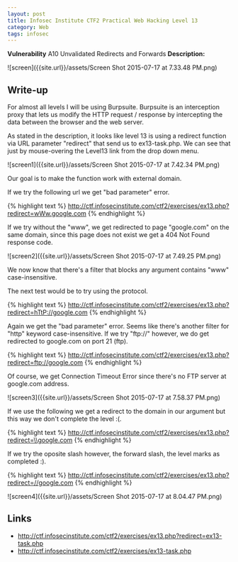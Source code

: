 ```yaml
---
layout: post
title: Infosec Institute CTF2 Practical Web Hacking Level 13
category: Web
tags: infosec
---
```


**Vulnerability** A10 Unvalidated Redirects and Forwards
**Description:**

![screen]({{site.url}}/assets/Screen Shot 2015-07-17 at 7.33.48 PM.png)

## Write-up

For almost all levels I will be using Burpsuite. Burpsuite is an interception proxy that lets us modify the HTTP request
 / response by intercepting the data between the browser and the web server.
 
As stated in the description, it looks like level 13 is using a redirect function via URL parameter "redirect"
that send us to ex13-task.php. We can see that just by mouse-overing the Level13 link from the drop down menu.

![screen1]({{site.url}}/assets/Screen Shot 2015-07-17 at 7.42.34 PM.png)

Our goal is to make the function work with external domain.

If we try the following url we get "bad parameter" error.

{% highlight text %}
http://ctf.infosecinstitute.com/ctf2/exercises/ex13.php?redirect=wWw.google.com
{% endhighlight %}

If we try without the "www", we get redirected to page "google.com" on the same domain, since this page does not exist
we get a 404 Not Found response code.

![screen2]({{site.url}}/assets/Screen Shot 2015-07-17 at 7.49.25 PM.png)

We now know that there's a filter that blocks any argument contains "www" case-insensitive.

The next test would be to try using the protocol.

{% highlight text %}
http://ctf.infosecinstitute.com/ctf2/exercises/ex13.php?redirect=hTtP://google.com
{% endhighlight %}

Again we get the "bad parameter" error. Seems like there's another filter for "http" keyword case-insensitive.
If we try "ftp://" however, we do get redirected to google.com on port 21 (ftp).

{% highlight text %}
http://ctf.infosecinstitute.com/ctf2/exercises/ex13.php?redirect=ftp://google.com
{% endhighlight %}

Of course, we get Connection Timeout Error since there's no FTP server at google.com address.

![screen3]({{site.url}}/assets/Screen Shot 2015-07-17 at 7.58.37 PM.png)

If we use the following we get a redirect to the domain in our argument but this way we don't complete the level :(.

{% highlight text %}
http://ctf.infosecinstitute.com/ctf2/exercises/ex13.php?redirect=\\google.com
{% endhighlight %}

If we try the oposite slash however, the forward slash, the level marks as completed :).

{% highlight text %}
http://ctf.infosecinstitute.com/ctf2/exercises/ex13.php?redirect=//google.com
{% endhighlight %}

![screen4]({{site.url}}/assets/Screen Shot 2015-07-17 at 8.04.47 PM.png)

## Links

* <http://ctf.infosecinstitute.com/ctf2/exercises/ex13.php?redirect=ex13-task.php>
* <http://ctf.infosecinstitute.com/ctf2/exercises/ex13-task.php>
